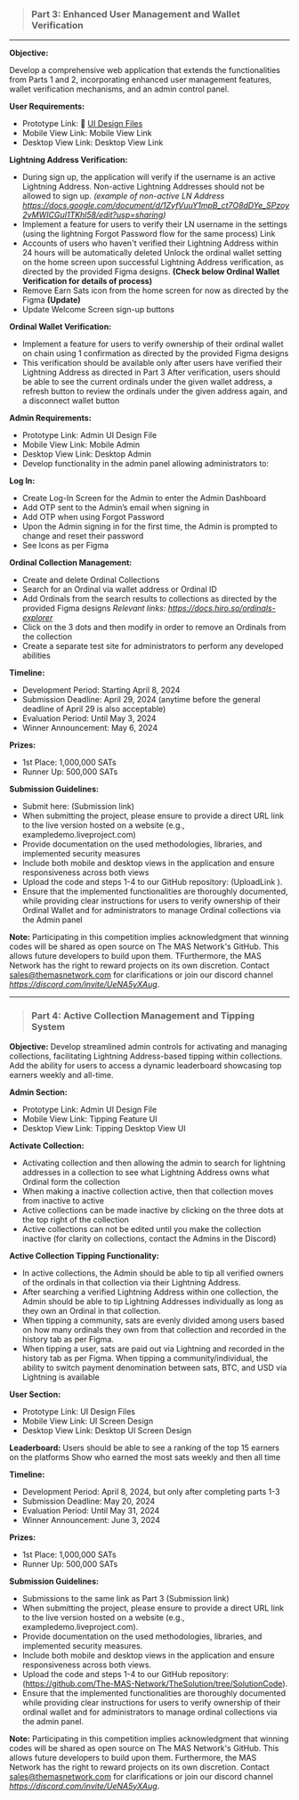 > ### Part 3: Enhanced User Management and Wallet Verification
__________________________________________________________________________________________________________________________
**Objective:**

Develop a comprehensive web application that extends the functionalities from Parts 1 and 2, incorporating enhanced user management features, wallet verification mechanisms, and an admin control panel.

**User Requirements:**
- Prototype Link: 🎨 [UI Design Files](https://)  
- Mobile View Link: Mobile View Link 
- Desktop View Link: Desktop View Link


**Lightning Address Verification:**
- During sign up, the application will verify if the username is an active Lightning Address. Non-active Lightning Addresses should not be allowed to sign up. 
*(example of non-active LN Address https://docs.google.com/document/d/1ZvfVuuY1mpB_ct7O8dDYe_SPzoy2vMWICGuI1TKhl58/edit?usp=sharing)*
- Implement a feature for users to verify their LN username in the settings (using the lightning Forgot Password flow for the same process)
Link
- Accounts of users who haven't verified their Lightning Address within 24 hours will be automatically deleted
Unlock the ordinal wallet setting on the home screen upon successful Lightning Address verification, as directed by the provided Figma designs. **(Check below Ordinal Wallet Verification for details of process)**
- Remove Earn Sats icon from the home screen for now as directed by the Figma **(Update)**
- Update Welcome Screen sign-up buttons 

**Ordinal Wallet Verification:**
- Implement a feature for users to verify ownership of their ordinal wallet on chain using 1 confirmation as directed by the provided Figma designs
- This verification should be available only after users have verified their Lightning Address as directed in Part 3
After verification, users should be able to see the current ordinals under the given wallet address, a refresh button to review the ordinals under the given address again, and a disconnect wallet button


**Admin Requirements:**
- Prototype Link: Admin UI Design File
- Mobile View Link: Mobile Admin
- Desktop View Link: Desktop Admin
- Develop functionality in the admin panel allowing administrators to:

**Log In:**
- Create Log-In Screen for the Admin to enter the Admin Dashboard
- Add OTP sent to the Admin’s email when signing in
- Add OTP when using Forgot Password
- Upon the Admin signing in for the first time, the Admin is prompted to change and reset their password
- See Icons as per Figma

**Ordinal Collection Management:**
- Create and delete Ordinal Collections
- Search for an Ordinal via wallet address or Ordinal ID
- Add Ordinals from the search results to collections as directed by the provided Figma designs *Relevant links: https://docs.hiro.so/ordinals-explorer*
- Click on the 3 dots and then modify in order to remove an Ordinals from the collection
- Create a separate test site for administrators to perform any developed abilities

**Timeline:**
- Development Period: Starting April 8, 2024
- Submission Deadline:  April 29, 2024 (anytime before the general deadline of April 29 is also acceptable)
- Evaluation Period: Until May 3, 2024
- Winner Announcement: May 6, 2024

**Prizes:**
- 1st Place: 1,000,000 SATs
- Runner Up: 500,000 SATs

**Submission Guidelines:**
- Submit here: (Submission link)
- When submitting the project, please ensure to provide a direct URL link to the live version hosted on a website (e.g., exampledemo.liveproject.com)
- Provide documentation on the used methodologies, libraries, and implemented security measures
- Include both mobile and desktop views in the application and ensure responsiveness across both views
- Upload the code and steps 1-4 to our GitHub repository: (UploadLink ).
- Ensure that the implemented functionalities are thoroughly documented, while providing clear instructions for users to verify ownership of their Ordinal Wallet and for administrators to manage Ordinal collections via the Admin panel

**Note:** Participating in this competition implies acknowledgment that winning codes will be shared as open source on The MAS Network's GitHub. This allows future developers to build upon them. TFurthermore, the MAS Network has the right to reward projects on its own discretion. Contact sales@themasnetwork.com for clarifications or join our discord channel *https://discord.com/invite/UeNA5yXAug*.

_________________________________________________________________________________________________________________________
> ### Part 4: Active Collection Management and Tipping System

**Objective:**
Develop streamlined admin controls for activating and managing collections, facilitating Lightning Address-based tipping within collections. Add the ability for users to access a dynamic leaderboard showcasing top earners weekly and all-time.

**Admin Section:**
- Prototype Link: Admin UI Design File
- Mobile View Link: Tipping Feature UI
- Desktop View Link: Tipping Desktop View UI

**Activate Collection:**
- Activating collection and then allowing the admin to search for lightning addresses in a collection to see what Lightning Address owns what Ordinal form the collection
- When making a inactive collection active, then that collection moves from inactive to active
- Active collections can be made inactive by clicking on the three dots at the top right of the collection
- Active collections can not be edited until you make the collection inactive (for clarity on collections, contact the Admins in the Discord)

**Active Collection Tipping Functionality:**
- In active collections, the Admin should be able to tip all verified owners of the ordinals in that collection via their Lightning Address.
- After searching a verified Lightning Address within one collection, the Admin should be able to tip Lightning Addresses individually as long as they own an Ordinal in that collection.
- When tipping a community, sats are evenly divided among users based on how many ordinals they own from that collection and recorded in the history tab as per Figma.
- When tipping a user, sats are paid out via Lightning and recorded in the history tab as per Figma.
When tipping a community/individual, the ability to switch payment denomination between sats, BTC, and USD via Lightning is available

**User Section:**
- Prototype Link: UI Design Files
- Mobile View Link: UI Screen Design
- Desktop View Link: Desktop UI Screen Design

**Leaderboard:**
Users should be able to see a ranking of the top 15 earners on the platforms
Show who earned the most sats weekly and then all time 

**Timeline:**
- Development Period: April 8, 2024, but only after completing parts 1-3
- Submission Deadline:  May 20, 2024
- Evaluation Period: Until May 31, 2024
- Winner Announcement: June 3, 2024

**Prizes:**
- 1st Place: 1,000,000 SATs
- Runner Up: 500,000 SATs

**Submission Guidelines:**
- Submissions to the same link as Part 3 (Submission link)
- When submitting the project, please ensure to provide a direct URL link to the live version hosted on a website (e.g., exampledemo.liveproject.com).
- Provide documentation on the used methodologies, libraries, and implemented security measures.
- Include both mobile and desktop views in the application and ensure responsiveness across both views.
- Upload the code and steps 1-4 to our GitHub repository: (https://github.com/The-MAS-Network/TheSolution/tree/SolutionCode).
- Ensure that the implemented functionalities are thoroughly documented while providing clear instructions for users to verify ownership of their ordinal wallet and for administrators to manage ordinal collections via the admin panel.

**Note:** Participating in this competition implies acknowledgment that winning codes will be shared as open source on The MAS Network's GitHub. This allows future developers to build upon them. Furthermore, the MAS Network has the right to reward projects on its own discretion. Contact sales@themasnetwork.com for clarifications or join our discord channel *https://discord.com/invite/UeNA5yXAug*.




